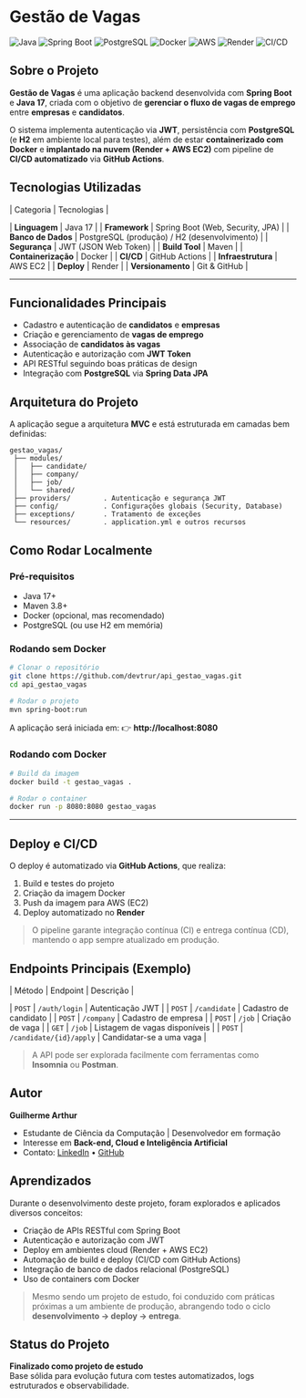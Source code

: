 # Gestão de Vagas

![Java](https://img.shields.io/badge/Java-17-blue?logo=openjdk)
![Spring Boot](https://img.shields.io/badge/Spring%20Boot-Backend-green?logo=springboot)
![PostgreSQL](https://img.shields.io/badge/Database-PostgreSQL-blue?logo=postgresql)
![Docker](https://img.shields.io/badge/Container-Docker-blue?logo=docker)
![AWS](https://img.shields.io/badge/Cloud-AWS-orange?logo=amazonaws)
![Render](https://img.shields.io/badge/Deploy-Render-purple?logo=render)
![CI/CD](https://img.shields.io/badge/CI/CD-GitHub%20Actions-blue?logo=githubactions)

## Sobre o Projeto

**Gestão de Vagas** é uma aplicação backend desenvolvida com **Spring Boot** e **Java 17**, criada com o objetivo de **gerenciar o fluxo de vagas de emprego** entre **empresas** e **candidatos**.

O sistema implementa autenticação via **JWT**, persistência com **PostgreSQL** (e **H2** em ambiente local para testes), além de estar **containerizado com Docker** e **implantado na nuvem (Render + AWS EC2)** com pipeline de **CI/CD automatizado** via **GitHub Actions**.

## Tecnologias Utilizadas

| Categoria | Tecnologias |

| **Linguagem** | Java 17 |
| **Framework** | Spring Boot (Web, Security, JPA) |
| **Banco de Dados** | PostgreSQL (produção) / H2 (desenvolvimento) |
| **Segurança** | JWT (JSON Web Token) |
| **Build Tool** | Maven |
| **Containerização** | Docker |
| **CI/CD** | GitHub Actions |
| **Infraestrutura** | AWS EC2 |
| **Deploy** | Render |
| **Versionamento** | Git & GitHub |

---

## Funcionalidades Principais

- Cadastro e autenticação de **candidatos** e **empresas**
- Criação e gerenciamento de **vagas de emprego**
- Associação de **candidatos às vagas**
- Autenticação e autorização com **JWT Token**
- API RESTful seguindo boas práticas de design
- Integração com **PostgreSQL** via **Spring Data JPA**

## Arquitetura do Projeto

A aplicação segue a arquitetura **MVC** e está estruturada em camadas bem definidas:

```
gestao_vagas/
 ├── modules/
 │   ├── candidate/
 │   ├── company/
 │   ├── job/
 │   └── shared/
 ├── providers/        . Autenticação e segurança JWT
 ├── config/           . Configurações globais (Security, Database)
 ├── exceptions/       . Tratamento de exceções
 └── resources/        . application.yml e outros recursos
```

## Como Rodar Localmente

### Pré-requisitos

- Java 17+
- Maven 3.8+
- Docker (opcional, mas recomendado)
- PostgreSQL (ou use H2 em memória)

### Rodando sem Docker

```bash
# Clonar o repositório
git clone https://github.com/devtrur/api_gestao_vagas.git
cd api_gestao_vagas

# Rodar o projeto
mvn spring-boot:run
```

A aplicação será iniciada em:
👉 **http://localhost:8080**

### Rodando com Docker

```bash
# Build da imagem
docker build -t gestao_vagas .

# Rodar o container
docker run -p 8080:8080 gestao_vagas
```

---

## Deploy e CI/CD

O deploy é automatizado via **GitHub Actions**, que realiza:

1. Build e testes do projeto
2. Criação da imagem Docker
3. Push da imagem para AWS (EC2)
4. Deploy automatizado no **Render**

> O pipeline garante integração contínua (CI) e entrega contínua (CD), mantendo o app sempre atualizado em produção.

## Endpoints Principais (Exemplo)

| Método | Endpoint | Descrição |

| `POST` | `/auth/login` | Autenticação JWT |
| `POST` | `/candidate` | Cadastro de candidato |
| `POST` | `/company` | Cadastro de empresa |
| `POST` | `/job` | Criação de vaga |
| `GET` | `/job` | Listagem de vagas disponíveis |
| `POST` | `/candidate/{id}/apply` | Candidatar-se a uma vaga |

> A API pode ser explorada facilmente com ferramentas como **Insomnia** ou **Postman**.

## Autor

**Guilherme Arthur**

- Estudante de Ciência da Computação | Desenvolvedor em formação
- Interesse em **Back-end, Cloud e Inteligência Artificial**
- Contato: [LinkedIn](https://www.linkedin.com/in/guilherme-arthur-a805532ab/) • [GitHub](https://github.com/Devtrur)

## Aprendizados

Durante o desenvolvimento deste projeto, foram explorados e aplicados diversos conceitos:

- Criação de APIs RESTful com Spring Boot
- Autenticação e autorização com JWT
- Deploy em ambientes cloud (Render + AWS EC2)
- Automação de build e deploy (CI/CD com GitHub Actions)
- Integração de banco de dados relacional (PostgreSQL)
- Uso de containers com Docker

> Mesmo sendo um projeto de estudo, foi conduzido com práticas próximas a um ambiente de produção, abrangendo todo o ciclo **desenvolvimento → deploy → entrega**.

## Status do Projeto

**Finalizado como projeto de estudo**  
Base sólida para evolução futura com testes automatizados, logs estruturados e observabilidade.

